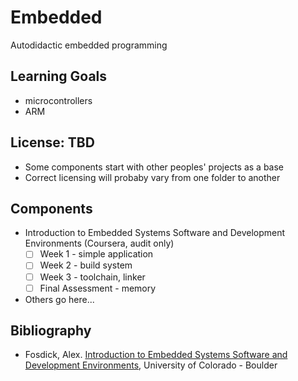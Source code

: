 # Embedded
Autodidactic embedded programming

## Learning Goals
* microcontrollers
* ARM

## License: TBD
* Some components start with other peoples' projects as a base
* Correct licensing will probaby vary from one folder to another

## Components
* Introduction to Embedded Systems Software and Development Environments (Coursera, audit only)
    - [ ] Week 1 - simple application
    - [ ] Week 2 - build system
    - [ ] Week 3 - toolchain, linker
    - [ ] Final Assessment - memory
* Others go here...

## Bibliography
* Fosdick, Alex. [Introduction to Embedded Systems Software and Development Environments](https://www.coursera.org/learn/introduction-to-embedded-systems), University of Colorado - Boulder

